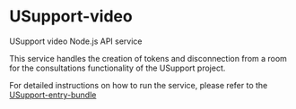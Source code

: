 # USupport-video

USupport video Node.js API service

This service handles the creation of tokens and disconnection from a room for the consultations functionality of the USupport project.

For detailed instructions on how to run the service, please refer to the [USupport-entry-bundle](https://github.com/UNICEFECAR/USupport-entry-bundle)
